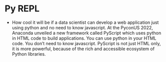 # Py REPL

- How cool it will be if a data scientist can develop a web application just using python and no need to know javascript. At the PyconUS 2022, Anaconda unveiled a new framework called PyScript which uses python in HTML code to build applications. You can use python in your HTML code. You don’t need to know javascript. PyScript is not just HTML only, it is more powerful, because of the rich and accessible ecosystem of Python libraries.
